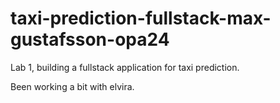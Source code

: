 # taxi-prediction-fullstack-max-gustafsson-opa24
Lab 1, building a fullstack application for taxi prediction.


Been working a bit with elvira.